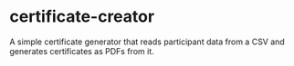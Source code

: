 # certificate-creator
A simple certificate generator that reads participant data from a CSV and generates certificates as PDFs from it.
